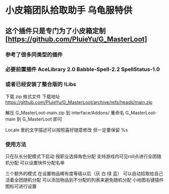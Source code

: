 # 小皮箱团队拾取助手 乌龟服特供
## 这个插件只是专门为了小皮箱定制 [https://github.com/PluieYu/G_MasterLoot]
### 参考了很多同类型的插件
### 必要前置插件 AceLibrary 2.0 Babble-Spell-2.2 SpellStatus-1.0
### 或者已经安装了整合版的 !Libs

下载 zip 格式文件
下载地址 https://github.com/PluieYu/G_MasterLoot/archive/refs/heads/main.zip

解压 G_MasterLoot-main.zip 到 interface/Addons/ 
重命名 G_MasterLoot-main 到 G_MasterLoot 即可

Locale 里的文字描述可以按照喜好随意修改 但一定要保留 %s

### 使用方法
只在队长分配模式下启动
按职业选择角色分配
支持游戏内可见roll点进行全团随机分配
可以设置快件分配名单

三个额外的模式
在设置物品稀有度等级以后（灰 白 绿 蓝）
可以自动拾取给自己活着全团随机分配
可以添加物品到不分配的列表来避免随机分配
小地图右键插件图标可进行设置

